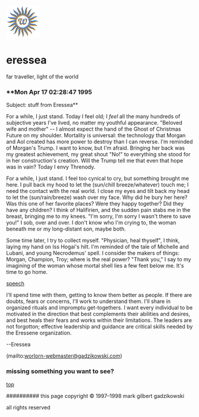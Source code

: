 ![wsun](assets/wsun.gif)

# eressea



far traveller, light of the world

### **Mon Apr 17 02:28:47 1995

 Subject: stuff from Eressea**

 
 For a while, I just stand. Today I feel old; I _feel_ all the many hundreds of subjective years I've lived, no matter my youthful appearance. "Beloved wife and mother" -- I almost expect the hand of the Ghost of Christmas Future on my shoulder. Mortality is universal: the technology that Morgan and Aol created has more power to destroy than I can reverse. I'm reminded of Morgan's Trump. I want to know, but I'm afraid. Bringing her back was my greatest achievement, my great shout "No!" to everything she stood for in her construction's creation. Will the Trump tell me that even that hope was in vain? Today I envy Threnody. 


 For a while, I just stand. I feel too cynical to cry, but something brought me here. I pull back my hood to let the (sun/chill breeze/whatever) touch me; I need the contact with the real world. I close my eyes and tilt back my head to let the (sun/rain/breeze) wash over my face. Why did he bury her here? Was this one of her favorite places? Were they happy together? Did they have any children? I think of Halifirien, and the sudden pain stabs me in the breast, bringing me to my knees. "I'm sorry, I'm sorry I wasn't there to save you!" I sob, over and over. I don't know who I'm crying to, the woman beneath me or my long-distant son, maybe both. 


 Some time later, I try to collect myself. "Physician, heal thyself", I think, laying my hand on Iss Hogai's hilt. I'm reminded of the tale of Michelle and Lubani, and young Necrodemus' spell. I consider the makers of things: Morgan, Champion, Troy; where is the real power? "Thank you," I say to my imagining of the woman whose mortal shell lies a few feet below me. It's time to go home. 


  [speech](speech.md)  


 I'll spend time with them, getting to know them better as people. If there are doubts, fears or concerns, I'll work to understand them. I'll share in organized rituals and impromptu get-togethers. I want every individual to be motivated in the direction that best complements their abilities and desires, and best heals their fears and works within their limitations. The leaders are not forgotton; effective leadership and guidance are critical skills needed by the Eressene organization. 


 --Eressea 



 (mailto:worlorn-webmaster@gadzikowski.com) 


### missing something you want to see?



 [top](#top) 


########## this page copyright © 1997–1998 mark gilbert gadzikowski

all rights reserved